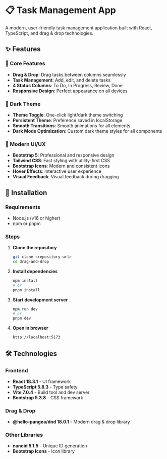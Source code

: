 # 📋 Task Management App

A modern, user-friendly task management application built with React, TypeScript, and drag & drop technologies.

## ✨ Features

### 🎯 Core Features
- **Drag & Drop**: Drag tasks between columns seamlessly
- **Task Management**: Add, edit, and delete tasks
- **4 Status Columns**: To Do, In Progress, Review, Done
- **Responsive Design**: Perfect appearance on all devices

### 🌙 Dark Theme
- **Theme Toggle**: One-click light/dark theme switching
- **Persistent Theme**: Preference saved in localStorage
- **Smooth Transitions**: Smooth animations for all elements
- **Dark Mode Optimization**: Custom dark theme styles for all components

### 🎨 Modern UI/UX
- **Bootstrap 5**: Professional and responsive design
- **Tailwind CSS**: Fast styling with utility-first CSS
- **Bootstrap Icons**: Modern and consistent icons
- **Hover Effects**: Interactive user experience
- **Visual Feedback**: Visual feedback during dragging

## 🚀 Installation

### Requirements
- Node.js (v16 or higher)
- npm or pnpm

### Steps

1. **Clone the repository**
   ```bash
   git clone <repository-url>
   cd drag-and-drop
   ```

2. **Install dependencies**
   ```bash
   npm install
   # or
   pnpm install
   ```

3. **Start development server**
   ```bash
   npm run dev
   # or
   pnpm dev
   ```

4. **Open in browser**
   ```
   http://localhost:5173
   ```

## 🛠️ Technologies

### Frontend
- **React 18.3.1** - UI framework
- **TypeScript 5.8.3** - Type safety
- **Vite 7.0.4** - Build tool and dev server
- **Bootstrap 5.3.8** - CSS framework

### Drag & Drop
- **@hello-pangea/dnd 18.0.1** - Modern drag & drop library

### Other Libraries
- **nanoid 5.1.5** - Unique ID generation
- **Bootstrap Icons** - Icon library
